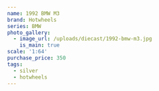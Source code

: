 ```yaml
---
name: 1992 BMW M3
brand: Hotwheels
series: BMW
photo_gallery:
  - image_url: /uploads/diecast/1992-bmw-m3.jpg
    is_main: true
scale: '1:64'
purchase_price: 350
tags:
  - silver
  - hotwheels
---
```



